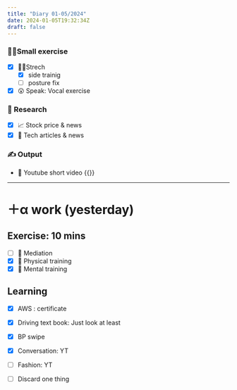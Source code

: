 ```yaml
---
title: "Diary 01-05/2024"  
date: 2024-01-05T19:32:34Z
draft: false
---
```


### 🧘‍♀️Small exercise

- [x]  🧎‍♀️Strech
    - [x]  side trainig
    - [ ]  posture fix
- [x]  😮 Speak: Vocal exercise

### 👀 Research

- [x]  📈 Stock price & news
- [x]  👾 Tech articles & news

### ✍️ Output

- 🎥 Youtube short video {{<youtube vyUb3H7V7lA>}}

---

# ＋α work (yesterday)

## Exercise: 10 mins

- [ ]  🧘 Mediation
- [x]  🧘 Physical training
- [x]  🧘 Mental training

## Learning

- [x]  AWS : certificate
- [x]  Driving text book:  Just look at least

- [x]  BP swipe
- [x]  Conversation: YT
- [ ]  Fashion: YT

- [ ]  Discard one thing